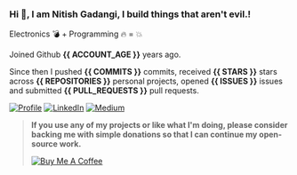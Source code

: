 ### Hi 👋, I am Nitish Gadangi, I build things that aren't evil.!

Electronics 💣 + Programming 🔥 = 💥 

Joined Github **{{ ACCOUNT_AGE }}** years ago.

Since then I pushed **{{ COMMITS }}** commits, received **{{ STARS }}** stars across **{{ REPOSITORIES }}** personal projects, opened **{{ ISSUES }}** issues and submitted **{{ PULL_REQUESTS }}** pull requests.


[![Profile](https://img.shields.io/badge/Website-red.svg?style=for-the-badge&logo=google-chrome&logoColor=white)](https://nitishgadangi.github.io/)
[![LinkedIn](https://img.shields.io/badge/LinkedIn-blue.svg?style=for-the-badge&logo=linkedin)](https://in.linkedin.com/in/Nitish-Gadangi/)
[![Medium](https://img.shields.io/badge/medium-black.svg?style=for-the-badge&logo=medium)](https://medium.com/@nitishgadangi)

> **If you use any of my projects or like what I'm doing, please consider backing me with simple donations so that I can continue my open-source work.**
>
> [![Buy Me A Coffee](https://bmc-cdn.nyc3.digitaloceanspaces.com/BMC-button-images/custom_images/orange_img.png)](https://nitishgadangi.github.io/?buy_me_coffee)
